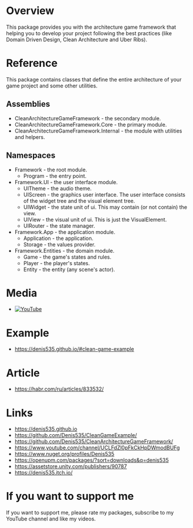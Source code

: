 # Overview
This package provides you with the architecture game framework that helping you to develop your project following the best practices (like Domain Driven Design, Clean Architecture and Uber Ribs).

# Reference
This package contains classes that define the entire architecture of your game project and some other utilities.

## Assemblies
- CleanArchitectureGameFramework - the secondary module.
- CleanArchitectureGameFramework.Core - the primary module.
- CleanArchitectureGameFramework.Internal - the module with utilities and helpers.

## Namespaces
- Framework - the root module.
    - Program              - the entry point.
- Framework.UI - the user interface module.
    - UITheme              - the audio theme.
    - UIScreen             - the graphics user interface. The user interface consists of the widget tree and the visual element tree.
    - UIWidget             - the state unit of ui. This may contain (or not contain) the view.
    - UIView               - the visual unit of ui. This is just the VisualElement.
    - UIRouter             - the state manager.
- Framework.App - the application module.
    - Application          - the application.
    - Storage              - the values provider.
- Framework.Entities - the domain module.
    - Game                 - the game's states and rules.
    - Player               - the player's states.
    - Entity               - the entity (any scene's actor).

# Media
- [![YouTube](https://img.youtube.com/vi/WmLJHRg0EI4/0.jpg)](https://youtu.be/WmLJHRg0EI4?feature=shared)

# Example
- https://denis535.github.io/#clean-game-example

# Article
- https://habr.com/ru/articles/833532/

# Links
- https://denis535.github.io
- https://github.com/Denis535/CleanGameExample/
- https://github.com/Denis535/CleanArchitectureGameFramework/
- https://www.youtube.com/channel/UCLFdZl0pFkCkHpDWmodBUFg
- https://www.nuget.org/profiles/Denis535
- https://openupm.com/packages/?sort=downloads&q=denis535
- https://assetstore.unity.com/publishers/90787
- https://denis535.itch.io/

# If you want to support me
If you want to support me, please rate my packages, subscribe to my YouTube channel and like my videos.
